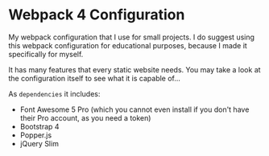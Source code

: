# Webpack 4 Configuration

My webpack configuration that I use for small projects. 
I do suggest using this webpack configuration for educational purposes, because I made it specifically for myself.

It has many features that every static website needs.
You may take a look at the configuration itself to see what it is capable of...

As `dependencies` it includes:
- Font Awesome 5 Pro (which you cannot even install if you don't have their Pro account, as you need a token)
- Bootstrap 4
- Popper.js
- jQuery Slim
